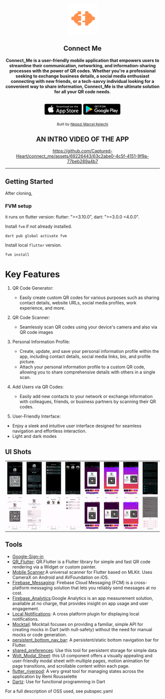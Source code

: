 <div align="center">
   <img src="./assets/images/aboutMeLogo_brown.png" width="100" color="0xFF2676FC"/>

  ## Connect Me
  <strong> Connect_Me is a user-friendly mobile application that empowers users to streamline their communication, networking, and information-sharing processes with the power of QR codes. Whether you're a professional seeking to exchange business details, a social media enthusiast connecting with new friends, or a tech-savvy individual looking for a convenient way to share information, Connect_Me is the ultimate solution for all your QR code needs. </strong>

<br/>
<a href='https://apps.apple.com/app/ovavue/id6449617480'><img alt='Download on the App Store' src='./screenshots/app_store.png' height='36px'/></a>
<a href='https://play.google.com/store/apps/details?id=io.github.jogboms.ovavue'><img alt='Get it on Google Play' src='./screenshots/google_play.png' height='36px'/></a>

<sub>Built by <a href="https://twitter.com/_Captured_Heart">Nkpozi Marcel Kelechi</a></sub>
<br />

## AN INTRO VIDEO OF THE APP

https://github.com/Captured-Heart/connect_me/assets/69226443/63c2abe0-4c5f-4151-9f9a-77beb289a4b7

<!-- <i><h3 style="color: green">You can download the apk directly from my firebase distribution console <a href="https://appdistribution.firebase.dev/i/e5a7b73fefe2dd61">LearnGual Assessment</a></h3></i> -->

</div>

---

## Getting Started

After cloning,

### FVM setup

it runs on flutter version: flutter: ">=3.10.0", dart: ">=3.0.0 <4.0.0".

Install `fvm` if not already installed.

```bash
dart pub global activate fvm
```

Install local `flutter` version.

```bash
fvm install
```

# Key Features

1. QR Code Generator:

   - Easily create custom QR codes for various purposes such as sharing contact details, website URLs, social media profiles, work experience, and more.

2. QR Code Scanner:

   - Seamlessly scan QR codes using your device's camera and also via QR code images

3. Personal Information Profile:

   - Create, update, and save your personal information profile within the app, including contact details, social media links, bio, and profile picture.
   - Attach your personal information profile to a custom QR code, allowing you to share comprehensive details with others in a single scan.

4. Add Users via QR Codes:

   - Easily add new contacts to your network or exchange information with colleagues, friends, or business partners by scanning their QR codes.

5. User-Friendly Interface:

- Enjoy a sleek and intuitive user interface designed for seamless navigation and effortless interaction.
- Light and dark modes

## UI Shots

<div style="text-align: center">
  <table>
    <tr>
      <td style="text-align: center">
        <img src="./screenshots/home.PNG" width="400" />
      </td>
      <td style="text-align: center">
        <img src="./screenshots/profile.PNG" width="400" />
      </td>
      <td style="text-align: center">
        <img src="./screenshots/connect_dark.PNG" width="400" />
      </td>
       <td style="text-align: center">
        <img src="./screenshots/connect_dark2.PNG" width="400" />
      </td>
      <td style="text-align: center">
        <img src="./screenshots/share.PNG" width="400" />
      </td>
      <td style="text-align: center">
        <img src="./screenshots/share1.PNG" width="400" />
      </td>
       <td style="text-align: center">
        <img src="./screenshots/share3.PNG" width="400" />
      </td>
       <td style="text-align: center">
        <img src="./screenshots/themes.PNG" width="400" />
      </td>
    </tr>
    <tr>
       <td style="text-align: center">
        <img src="./screenshots/home_light.PNG" width="400" />
      </td>
      <td style="text-align: center">
        <img src="./screenshots/profile2.PNG" width="400" />
      </td>
      <td style="text-align: center">
        <img src="./screenshots/connect_light.PNG" width="400" />
      </td>
       <td style="text-align: center">
        <img src="./screenshots/connect_light_list.PNG" width="400" />
      </td>
      <td style="text-align: center">
        <img src="./screenshots/share_light.PNG" width="400" />
      </td>
      <td style="text-align: center">
        <img src="./screenshots/share_light2.PNG" width="400" />
      </td>
       <td style="text-align: center">
        <img src="./screenshots/share_light3.PNG" width="400" />
      </td>
       <td style="text-align: center">
        <img src="./screenshots/themes2.PNG" width="400" />
      </td>
    </tr> 
  </table>
</div>

## Tools

- [Google-Sign-in](https://pub.dev/packages/google_sign_in)
- [QR_Flutter](https://pub.dev/packages/qr_flutter): QR.Flutter is a Flutter library for simple and fast QR code rendering via a Widget or custom painter.
- [Mobile Scanner](https://pub.dev/packages/mobile_scanner):A universal scanner for Flutter based on MLKit. Uses CameraX on Android and AVFoundation on iOS.
- [Firebase_Messaging](https://pub.dev/packages/firebase_messaging): Firebase Cloud Messaging (FCM) is a cross-platform messaging solution that lets you reliably send messages at no cost.
- [Firebase_Analytics](https://pub.dev/packages/firebase_analytics):Google Analytics is an app measurement solution, available at no charge, that provides insight on app usage and user engagement.
- [Local Notifications](https://pub.dev/packages/flutter_local_notifications): A cross platform plugin for displaying local notifications.
- [Mocktail](https://pub.dev/packages/mocktail): Mocktail focuses on providing a familiar, simple API for creating mocks in Dart (with null-safety) without the need for manual mocks or code generation.
- [persistent_bottom_nav_bar](https://pub.dev/packages/persistent_bottom_nav_bar): A persistent/static bottom navigation bar for Flutter.
- [shared_preferences](https://pub.dev/packages/shared_preferences): Use this tool for persistent storage for simple data
- [Wolt_Modal_Sheet](https://pub.dev/packages/wolt_modal_sheet): this UI component offers a visually appealing and user-friendly modal sheet with multiple pages, motion animation for page transitions, and scrollable content within each page.
- [flutter_riverpod](https://pub.dev/packages/flutter_riverpod): A very great tool for managing states across the application by Remi Rousselette
- [Dartz](https://pub.dev/packages/dartz): Use for functional programming in Dart

For a full description of OSS used, see pubspec.yaml
